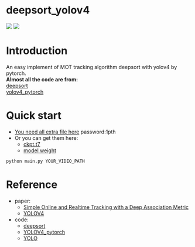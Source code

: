 # deepsort_yolov4
![](https://img.shields.io/static/v1?label=python&message=3.6|3.7&color=blue)
![](https://img.shields.io/static/v1?label=pytorch&message=>=0.4&color=<COLOR>)

# Introduction
An easy implement of MOT tracking algorithm deepsort with yolov4 by pytorch.  
**Almost all the code are from:**  
[deepsort](https://github.com/ZQPei/deep_sort_pytorch)    
[yolov4_pytorch](https://github.com/Tianxiaomo/pytorch-YOLOv4)  

# Quick start
- [You need all extra file here](https://pan.baidu.com/s/1wlhwcl8Cx5pAFgYE4FnqCA)  password:1pth
- Or you can get them here:
  - [ckpt.t7](https://drive.google.com/drive/folders/1xhG0kRH1EX5B9_Iz8gQJb7UNnn_riXi6)
  - [model weight](https://drive.google.com/open?id=1cewMfusmPjYWbrnuJRuKhPMwRe_b9PaT)
```python
python main.py YOUR_VIDEO_PATH
```

# Reference
- paper:
  - [Simple Online and Realtime Tracking with a Deep Association Metric](https://arxiv.org/abs/1703.07402)
  - [YOLOV4](https://arxiv.org/abs/2004.10934)
- code:
  - [deepsort](https://github.com/ZQPei/deep_sort_pytorch)
  - [YOLOV4_pytorch](https://github.com/Tianxiaomo/pytorch-YOLOv4)
  - [YOLO](https://github.com/AlexeyAB/darknet)
